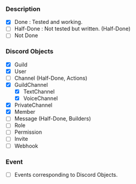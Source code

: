 ### Description
 - [x] Done : Tested and working.
 - [ ] Half-Done : Not tested but written. (Half-Done)
 - [ ] Not Done

### Discord Objects
 - [x] Guild
 - [x] User
 - [ ] Channel (Half-Done, Actions)
  - [x] GuildChannel
      - [x] TextChannel
      - [x] VoiceChannel
  - [x] PrivateChannel
 - [x] Member
 - [ ] Message (Half-Done, Builders)
 - [ ] Role
 - [ ] Permission
 - [ ] Invite
 - [ ] Webhook

### Event
 - [ ] Events corresponding to Discord Objects.